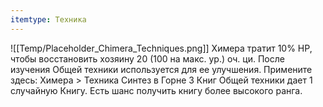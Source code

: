 ```yaml
---
itemtype: Техника
---
```

![[Temp/Placeholder_Chimera_Techniques.png]]
Химера тратит 10% HP, чтобы восстановить хозяину 20 (100 на макс. ур.) оч. ци. После изучения Общей техники используется для ее улучшения. Примените здесь: Химера > Техника Синтез в Горне 3 Книг Общей техники дает 1 случайную Книгу. Есть шанс получить книгу более высокого ранга.
